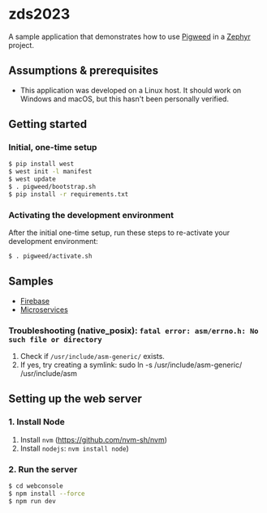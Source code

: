 # zds2023

A sample application that demonstrates how to use [Pigweed](https://pigweed.dev)
in a [Zephyr](https://zephyrproject.org/) project.

## Assumptions & prerequisites

* This application was developed on a Linux host. It should work on Windows and
  macOS, but this hasn't been personally verified.

## Getting started

### Initial, one-time setup

```bash
$ pip install west
$ west init -l manifest
$ west update
$ . pigweed/bootstrap.sh
$ pip install -r requirements.txt
```

### Activating the development environment

After the initial one-time setup, run these steps
to re-activate your development environment:

```bash
$ . pigweed/activate.sh
```

## Samples

- [Firebase](samples/firebase/README.md)
- [Microservices](samples/microservices/README.md)

### Troubleshooting (native_posix): `fatal error: asm/errno.h: No such file or directory`

1. Check if `/usr/include/asm-generic/` exists.
2. If yes, try creating a symlink:
       sudo ln -s /usr/include/asm-generic/ /usr/include/asm

## Setting up the web server

### 1. Install Node

1. Install `nvm` (https://github.com/nvm-sh/nvm)
2. Install `nodejs`: `nvm install node`)

### 2. Run the server

```bash
$ cd webconsole
$ npm install --force
$ npm run dev
```
